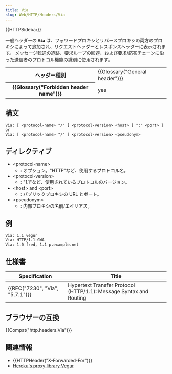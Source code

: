 ```yaml
---
title: Via
slug: Web/HTTP/Headers/Via
---
```


{{HTTPSidebar}}

一般ヘッダーの **`Via`** は、フォワードプロキシとリバースプロキシの両方のプロキシによって追加され、リクエストヘッダーとレスポンスヘッダーに表示されます。 メッセージ転送の追跡、要求ループの回避、および要求/応答チェーンに沿った送信者のプロトコル機能の識別に使用されます。

<table class="properties">
  <tbody>
    <tr>
      <th scope="row">ヘッダー種別</th>
      <td>{{Glossary("General header")}}</td>
    </tr>
    <tr>
      <th scope="row">{{Glossary("Forbidden header name")}}</th>
      <td>yes</td>
    </tr>
  </tbody>
</table>

## 構文

```
Via: [ <protocol-name> "/" ] <protocol-version> <host> [ ":" <port> ]
or
Via: [ <protocol-name> "/" ] <protocol-version> <pseudonym>
```

## ディレクティブ

- \<protocol-name>
  - : オプション。"HTTP"など、使用するプロトコル名。
- \<protocol-version>
  - : "1.1"など、使用されているプロトコルのバージョン。
- \<host> and \<port>
  - : パブリックプロキシの URL とポート。
- \<pseudonym>
  - : 内部プロキシの名前/エイリアス。

## 例

```
Via: 1.1 vegur
Via: HTTP/1.1 GWA
Via: 1.0 fred, 1.1 p.example.net
```

## 仕様書

| Specification                            | Title                                                              |
| ---------------------------------------- | ------------------------------------------------------------------ |
| {{RFC("7230", "Via", "5.7.1")}} | Hypertext Transfer Protocol (HTTP/1.1): Message Syntax and Routing |

## ブラウザーの互換

{{Compat("http.headers.Via")}}

## 関連情報

- {{HTTPHeader("X-Forwarded-For")}}
- [Heroku's proxy library Vegur](https://github.com/heroku/vegur)
